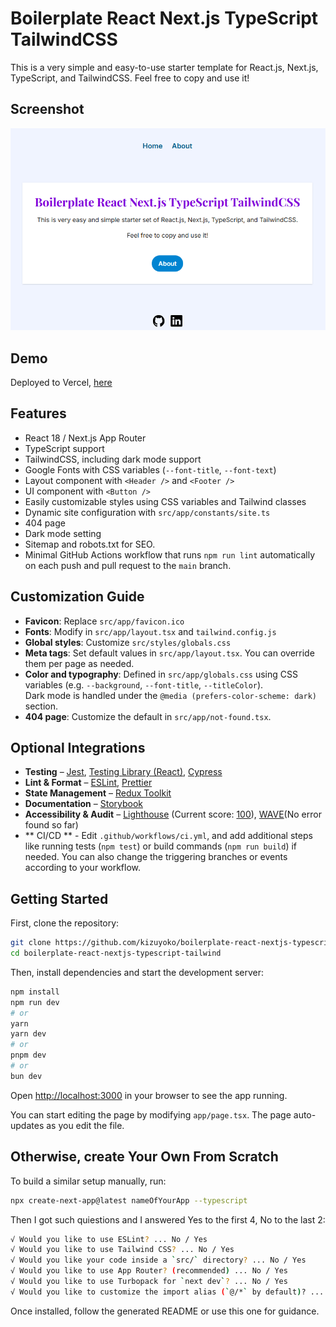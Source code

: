 # Boilerplate React Next.js TypeScript TailwindCSS

This is a very simple and easy-to-use starter template for React.js, Next.js, TypeScript, and TailwindCSS.
 Feel free to copy and use it!

## Screenshot

![Screenshot](./public/screenshot.png) 

## Demo

Deployed to Vercel, [here](https://boilerplate-react-nextjs-typescript.vercel.app)

## Features

- React 18 / Next.js App Router
- TypeScript support
- TailwindCSS, including dark mode support
- Google Fonts with CSS variables (`--font-title`, `--font-text`)
- Layout component with `<Header />` and `<Footer />`
- UI component with `<Button />`
- Easily customizable styles using CSS variables and Tailwind classes
- Dynamic site configuration with `src/app/constants/site.ts`
- 404 page
- Dark mode setting
- Sitemap and robots.txt for SEO.
- Minimal GitHub Actions workflow that runs `npm run lint` automatically on each push and pull request to the `main` branch. 


## Customization Guide

- **Favicon**: Replace `src/app/favicon.ico`
- **Fonts**: Modify in `src/app/layout.tsx` and `tailwind.config.js`
- **Global styles**: Customize `src/styles/globals.css`
- **Meta tags**: Set default values in `src/app/layout.tsx`. You can override them per page as needed.
- **Color and typography**: Defined in `src/app/globals.css` using CSS variables (e.g. `--background`, `--font-title`, `--titleColor`).  
Dark mode is handled under the `@media (prefers-color-scheme: dark)` section.
- **404 page**: Customize the default in `src/app/not-found.tsx`.

## Optional Integrations ##
- **Testing** – [Jest](https://jestjs.io), [Testing Library (React)](https://testing-library.com/docs/react-testing-library/intro), [Cypress](https://www.cypress.io/)
- **Lint & Format** – [ESLint](https://eslint.org), [Prettier](https://prettier.io/)
- **State Management** – [Redux Toolkit](https://redux-toolkit.js.org)
- **Documentation** – [Storybook](https://storybook.js.org)
- **Accessibility & Audit** – [Lighthouse](https://pagespeed.web.dev) (Current score: [100](https://pagespeed.web.dev/analysis/https-boilerplate-react-nextjs-typescript-vercel-app/xcaaqtrdnv?form_factor=mobile)), [WAVE](https://wave.webaim.org)(No error found so far)
- ** CI/CD ** - Edit `.github/workflows/ci.yml`, and add additional steps like running tests (`npm test`) or build commands (`npm run build`) if needed. You can also change the triggering branches or events according to your workflow.


## Getting Started

First, clone the repository:

```bash
git clone https://github.com/kizuyoko/boilerplate-react-nextjs-typescript-tailwind.git
cd boilerplate-react-nextjs-typescript-tailwind
```
Then, install dependencies and start the development server:

```bash
npm install
npm run dev
# or
yarn
yarn dev
# or
pnpm dev
# or
bun dev
```

Open [http://localhost:3000](http://localhost:3000)  in your browser to see the app running.

You can start editing the page by modifying `app/page.tsx`. The page auto-updates as you edit the file.

## Otherwise, create Your Own From Scratch

To build a similar setup manually, run:

```bash
npx create-next-app@latest nameOfYourApp --typescript
```

Then I got such quiestions and I answered Yes to the first 4, No to the last 2:

```bash
√ Would you like to use ESLint? ... No / Yes
√ Would you like to use Tailwind CSS? ... No / Yes
√ Would you like your code inside a `src/` directory? ... No / Yes
√ Would you like to use App Router? (recommended) ... No / Yes
√ Would you like to use Turbopack for `next dev`? ... No / Yes
√ Would you like to customize the import alias (`@/*` by default)? ... No / Yes
```

Once installed, follow the generated README or use this one for guidance.


